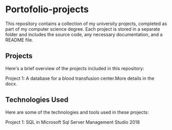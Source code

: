 # Portofolio-projects

This repository contains a collection of my university projects, completed as part of my computer science degree. Each project is stored in a separate folder and includes the source code, any necessary documentation, and a README file.

## Projects

Here's a brief overview of the projects included in this repository:

Project 1: A database for a blood transfusion center.More details in the docx.

## Technologies Used

Here are some of the technologies and tools used in these projects:

Project 1: SQL in Microsoft Sql Server Management Studio 2018 

